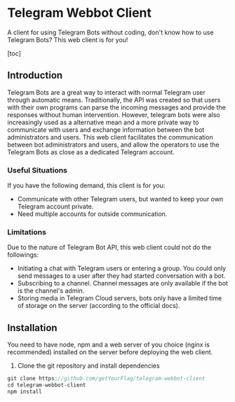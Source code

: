 # Telegram Webbot Client

A client for using Telegram Bots without coding, don't know how to use Telegram Bots? This web client is for you!

[toc]

## Introduction

Telegram Bots are a great way to interact with normal Telegram user through automatic means. Traditionally, the API was created so that users with their own programs can parse the incoming messages and provide the responses without human intervention. However, telegram bots were also increasingly used as a alternative mean and a more private way to communicate with users and exchange information between the bot administrators and users. This web client facilitates the communication between bot administrators and users, and allow the operators to use the Telegram Bots as close as a dedicated Telegram account.

### Useful Situations

If you have the following demand, this client is for you:

* Communicate with other Telegram users, but wanted to keep your own Telegram account private.
* Need multiple accounts for outside communication.

### Limitations

Due to the nature of Telegram Bot API, this web client could not do the followings:

* Initiating a chat with Telegram users or entering a group. You could only send messages to a user after they had started conversation with a bot.
* Subscribing to a channel. Channel messages are only available if the bot is the channel's admin.
* Storing media in Telegram Cloud servers, bots only have a limited time of storage on the server (according to the official docs).

## Installation

You need to have node, npm and a web server of you choice (nginx is recommended) installed on the server before deploying the web client.

1. Clone the git repository and install dependencies

```javascript
git clone https://github.com/getYourFlag/telegram-webbot-client
cd telegram-webbot-client
npm install
```
